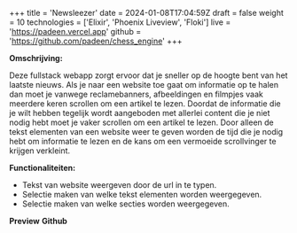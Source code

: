 +++
title = 'Newsleezer'
date = 2024-01-08T17:04:59Z
draft = false
weight = 10
technologies = ['Elixir', 'Phoenix Liveview', 'Floki']
live = 'https://padeen.vercel.app'
github = 'https://github.com/padeen/chess_engine'
+++

**Omschrijving:**

Deze fullstack webapp zorgt ervoor dat je sneller op de hoogte bent van het laatste nieuws. Als je naar een website toe gaat om
informatie op te halen dan moet je vanwege reclamebanners, afbeeldingen en filmpjes vaak meerdere keren scrollen om een
artikel te lezen. Doordat de informatie die je wilt hebben tegelijk wordt
aangeboden met allerlei content die je niet nodig hebt moet je vaker scrollen om een artikel te lezen. Door alleen de
tekst elementen van een website weer te geven worden de tijd die je nodig hebt om informatie te lezen en de kans om een
vermoeide scrollvinger te krijgen verkleint.

**Functionaliteiten:**

- Tekst van website weergeven door de url in te typen.
- Selectie maken van welke tekst elementen worden weergegeven.
- Selectie maken van welke secties worden weergegeven.

**Preview**
**Github**
